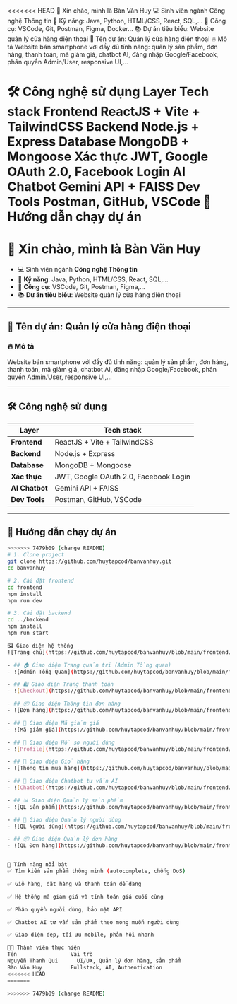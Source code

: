 <<<<<<< HEAD
👋 Xin chào, mình là Bàn Văn Huy
💻 Sinh viên ngành Công nghệ Thông tin
🔧 Kỹ năng: Java, Python, HTML/CSS, React, SQL,...
🧰 Công cụ: VSCode, Git, Postman, Figma, Docker...
📚 Dự án tiêu biểu: Website quản lý cửa hàng điện thoại
📱 Tên dự án: Quản lý cửa hàng điện thoại
🔥 Mô tả
Website bán smartphone với đầy đủ tính năng: quản lý sản phẩm, đơn hàng, thanh toán, mã giảm giá, chatbot AI, đăng nhập Google/Facebook, phân quyền Admin/User, responsive UI,...

🛠️ Công nghệ sử dụng
Layer	Tech stack
Frontend	ReactJS + Vite + TailwindCSS
Backend	Node.js + Express
Database	MongoDB + Mongoose
Xác thực	JWT, Google OAuth 2.0, Facebook Login
AI Chatbot	Gemini API + FAISS
Dev Tools	Postman, GitHub, VSCode
🚀 Hướng dẫn chạy dự án
=======
# 👋 Xin chào, mình là **Bàn Văn Huy**

- 💻 Sinh viên ngành **Công nghệ Thông tin**
- 🔧 **Kỹ năng**: Java, Python, HTML/CSS, React, SQL,...
- 🧰 **Công cụ**: VSCode, Git, Postman, Figma,...
- 📚 **Dự án tiêu biểu**: Website quản lý cửa hàng điện thoại

---

## 📱 Tên dự án: **Quản lý cửa hàng điện thoại**

### 🔥 Mô tả
Website bán smartphone với đầy đủ tính năng: quản lý sản phẩm, đơn hàng, thanh toán, mã giảm giá, chatbot AI, đăng nhập Google/Facebook, phân quyền Admin/User, responsive UI,...

---

## 🛠️ Công nghệ sử dụng

| Layer | Tech stack |
|-------|------------|
| **Frontend** | ReactJS + Vite + TailwindCSS |
| **Backend** | Node.js + Express |
| **Database** | MongoDB + Mongoose |
| **Xác thực** | JWT, Google OAuth 2.0, Facebook Login |
| **AI Chatbot** | Gemini API + FAISS |
| **Dev Tools** | Postman, GitHub, VSCode |

---

## 🚀 Hướng dẫn chạy dự án

```bash
>>>>>>> 7479b09 (change README)
# 1. Clone project
git clone https://github.com/huytapcod/banvanhuy.git
cd banvanhuy

# 2. Cài đặt frontend
cd frontend
npm install
npm run dev

# 3. Cài đặt backend
cd ../backend
npm install
npm run start

🖼️ Giao diện hệ thống
![Trang chủ](https://github.com/huytapcod/banvanhuy/blob/main/frontend/public/images/home.png?raw=true)

- ## 🏠 Giao diện Trang quản trị (Admin Tổng quan)  
- ![Admin Tổng Quan](https://github.com/huytapcod/banvanhuy/blob/main/frontend/public/images/admin-tong-quan.png?raw=true)

- ## 🛍️ Giao diện Trang thanh toán  
- ![Checkout](https://github.com/huytapcod/banvanhuy/blob/main/frontend/public/images/checkoutpage.png?raw=true)

- ## 📦 Giao diện Thông tin đơn hàng  
- ![Đơn hàng](https://github.com/huytapcod/banvanhuy/blob/main/frontend/public/images/donhang.png?raw=true)

- ## 🔖 Giao diện Mã giảm giá  
- ![Mã giảm giá](https://github.com/huytapcod/banvanhuy/blob/main/frontend/public/images/ma-giam-gia.png?raw=true)

- ## 👤 Giao diện Hồ sơ người dùng  
- ![Profile](https://github.com/huytapcod/banvanhuy/blob/main/frontend/public/images/profile.png?raw=true)

- ## 🛒 Giao diện Giỏ hàng  
- ![Thông tin mua hàng](https://github.com/huytapcod/banvanhuy/blob/main/frontend/public/images/giohang.png?raw=true)

- ## 🤖 Giao diện Chatbot tư vấn AI  
- ![Chatbot](https://github.com/huytapcod/banvanhuy/blob/main/frontend/public/images/chatbot.png?raw=true)

- ## 📊 Giao diện Quản lý sản phẩm  
- ![QL Sản phẩm](https://github.com/huytapcod/banvanhuy/blob/main/frontend/public/images/quan-ly-san-pham.png?raw=true)

- ## 👥 Giao diện Quản lý người dùng  
- ![QL Người dùng](https://github.com/huytapcod/banvanhuy/blob/main/frontend/public/images/quan-ly-nguoi-dung.png?raw=true)

- ## 📦 Giao diện Quản lý đơn hàng  
- ![QL Đơn hàng](https://github.com/huytapcod/banvanhuy/blob/main/frontend/public/images/quan-ly-don-hang.png?raw=true)


📌 Tính năng nổi bật
✅ Tìm kiếm sản phẩm thông minh (autocomplete, chống DoS)

✅ Giỏ hàng, đặt hàng và thanh toán dễ dàng

✅ Hệ thống mã giảm giá và tính toán giá cuối cùng

✅ Phân quyền người dùng, bảo mật API

✅ Chatbot AI tư vấn sản phẩm theo mong muốn người dùng

✅ Giao diện đẹp, tối ưu mobile, phản hồi nhanh

👨‍💻 Thành viên thực hiện
Tên               	Vai trò
Nguyễn Thanh Qui	  UI/UX, Quản lý đơn hàng, sản phẩm
Bàn Văn Huy	        Fullstack, AI, Authentication
<<<<<<< HEAD
=======

>>>>>>> 7479b09 (change README)
